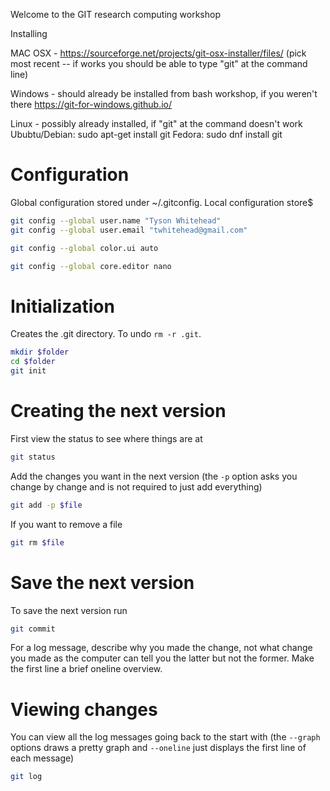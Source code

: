 Welcome to the GIT research computing workshop

Installing

MAC OSX - https://sourceforge.net/projects/git-osx-installer/files/
(pick most recent -- if works you should be able to type "git" at the command line)

Windows - should already be installed from bash workshop, if you weren't there
https://git-for-windows.github.io/

Linux - possibly already installed, if "git" at the command doesn't work
Ububtu/Debian: sudo apt-get install git
Fedora: sudo dnf install git

# Configuration 

Global configuration stored under ~/.gitconfig. Local configuration store$ 

```bash 
git config --global user.name "Tyson Whitehead"
git config --global user.email "twhitehead@gmail.com" 
```
```bash
git config --global color.ui auto
```
```bash 
git config --global core.editor nano
```

# Initialization 

Creates the .git directory. To undo `rm -r .git`. 

```bash 
mkdir $folder
cd $folder
git init
```

# Creating the next version

First view the status to see where things are at

```bash
git status
```

Add the changes you want in the next version (the `-p` option asks you 
change by change and is not required to just add everything)

```bash
git add -p $file
```

If you want to remove a file

```bash
git rm $file
```

# Save the next version

To save the next version run

```bash
git commit
```

For a log message, describe why you made the change, not what change you 
made as the computer can tell you the latter but not the former. Make the 
first line a brief oneline overview.


# Viewing changes

You can view all the log messages going back to the start with (the `--graph` options draws a pretty graph and `--oneline` just displays the first line of each message)

```bash
git log
```
